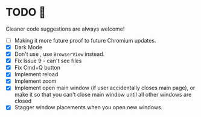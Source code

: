 # TODO 📝

Cleaner code suggestions are always welcome!

- [ ] Making it more future proof to future Chromium updates.
- [x] Dark Mode
- [x] Don't use <webview>, use `BrowserView` instead.
- [x] Fix Issue 9 - can't see files
- [x] Fix Cmd+Q button
- [x] Implement reload
- [x] Implement zoom
- [x] Implement open main window (if user accidentally closes main page), or make it so that you can't close main window until all other windows are closed
- [x] Stagger window placements when you open new windows.
